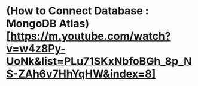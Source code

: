 # (How to Connect Database : MongoDB Atlas)[https://m.youtube.com/watch?v=w4z8Py-UoNk&list=PLu71SKxNbfoBGh_8p_NS-ZAh6v7HhYqHW&index=8]
